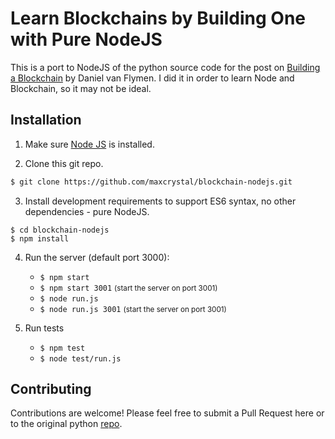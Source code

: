 # Learn Blockchains by Building One with Pure NodeJS

This is a port to NodeJS of the python source code for the post on [Building a Blockchain](https://medium.com/p/117428612f46) by Daniel van Flymen. I did it in order to learn Node and Blockchain, so it may not be ideal.

## Installation

1. Make sure [Node JS](https://nodejs.org/en/) is installed. 

2. Clone this git repo.

```bash
$ git clone https://github.com/maxcrystal/blockchain-nodejs.git
```

3. Install development requirements to support ES6 syntax, no other dependencies - pure NodeJS.

```
$ cd blockchain-nodejs
$ npm install 
``` 

4. Run the server (default port 3000):
    * `$ npm start`
    * `$ npm start 3001` <small>(start the server on port 3001)</small>
    * `$ node run.js` 
    * `$ node run.js 3001`  <small>(start the server on port 3001)</small>
    
5. Run tests
    * `$ npm test`
    * `$ node test/run.js`

## Contributing

Contributions are welcome! Please feel free to submit a Pull Request here or to the original python [repo](https://github.com/dvf/blockchain).
